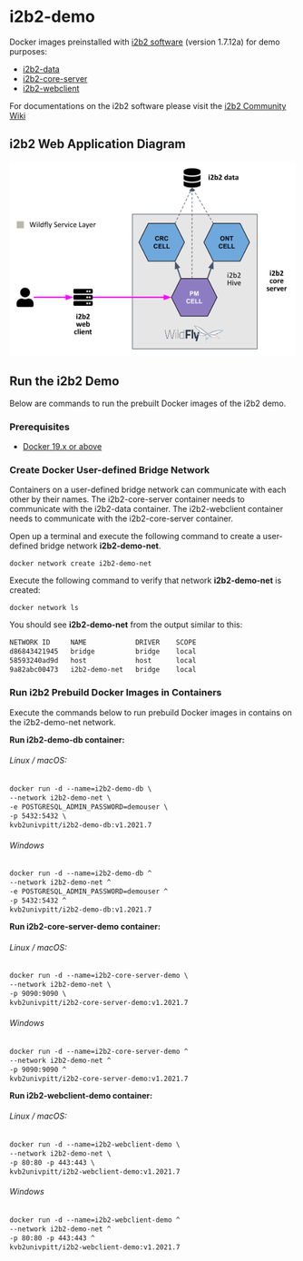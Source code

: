 # i2b2-demo

Docker images preinstalled with [i2b2 software](https://www.i2b2.org/software/index.html) (version 1.7.12a) for demo purposes:

 - [i2b2-data](https://github.com/i2b2/i2b2-data)
 - [i2b2-core-server](https://github.com/i2b2/i2b2-core-server)
 - [i2b2-webclient](https://github.com/i2b2/i2b2-webclient)

For documentations on the i2b2 software please visit the [i2b2 Community Wiki](https://community.i2b2.org/wiki/)

## i2b2 Web Application Diagram

![i2b2 flow diagram](./img/i2b2_flow.png)

## Run the i2b2 Demo

Below are commands to run the prebuilt Docker images of the i2b2 demo.

### Prerequisites

- [Docker 19.x or above](https://docs.docker.com/get-docker/)

### Create Docker User-defined Bridge Network

Containers on a user-defined bridge network can communicate with each other by their names.  The i2b2-core-server container needs to communicate with the i2b2-data container.  The i2b2-webclient container needs to communicate with the i2b2-core-server container.

Open up a terminal and execute the following command to create a user-defined bridge network **i2b2-demo-net**.

```
docker network create i2b2-demo-net
```

Execute the following command to verify that network **i2b2-demo-net** is created:

```
docker network ls
```

You should see **i2b2-demo-net** from the output similar to this:

```
NETWORK ID     NAME            DRIVER    SCOPE
d86843421945   bridge          bridge    local
58593240ad9d   host            host      local
9a82abc00473   i2b2-demo-net   bridge    local
```

### Run i2b2 Prebuild Docker Images in Containers

Execute the commands below to run prebuild Docker images in contains on the i2b2-demo-net network.

**Run i2b2-demo-db container:**

###### Linux / macOS:

```
docker run -d --name=i2b2-demo-db \
--network i2b2-demo-net \
-e POSTGRESQL_ADMIN_PASSWORD=demouser \
-p 5432:5432 \
kvb2univpitt/i2b2-demo-db:v1.2021.7
```

###### Windows

```
docker run -d --name=i2b2-demo-db ^
--network i2b2-demo-net ^
-e POSTGRESQL_ADMIN_PASSWORD=demouser ^
-p 5432:5432 ^
kvb2univpitt/i2b2-demo-db:v1.2021.7
```

**Run i2b2-core-server-demo container:**

###### Linux / macOS:

```
docker run -d --name=i2b2-core-server-demo \
--network i2b2-demo-net \
-p 9090:9090 \
kvb2univpitt/i2b2-core-server-demo:v1.2021.7
```

###### Windows

```
docker run -d --name=i2b2-core-server-demo ^
--network i2b2-demo-net ^
-p 9090:9090 ^
kvb2univpitt/i2b2-core-server-demo:v1.2021.7
```

**Run i2b2-webclient-demo container:**

###### Linux / macOS:

```
docker run -d --name=i2b2-webclient-demo \
--network i2b2-demo-net \
-p 80:80 -p 443:443 \
kvb2univpitt/i2b2-webclient-demo:v1.2021.7
```

###### Windows

```
docker run -d --name=i2b2-webclient-demo ^
--network i2b2-demo-net ^
-p 80:80 -p 443:443 ^
kvb2univpitt/i2b2-webclient-demo:v1.2021.7
```
